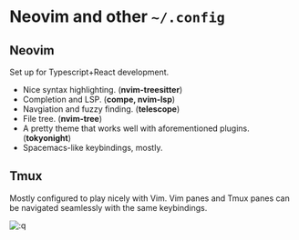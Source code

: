 # Neovim and other `~/.config`

## Neovim
Set up for Typescript+React development.
+ Nice syntax highlighting. (**nvim-treesitter**)
+ Completion and LSP. (**compe, nvim-lsp**)
+ Navgiation and fuzzy finding. (**telescope**)
+ File tree. (**nvim-tree**)
+ A pretty theme that works well with aforementioned plugins. (**tokyonight**)
+ Spacemacs-like keybindings, mostly.

## Tmux
Mostly configured to play nicely with Vim.
Vim panes and Tmux panes can be navigated seamlessly with the same keybindings.

![:q](https://i.imgur.com/pceqFyd.gif)
